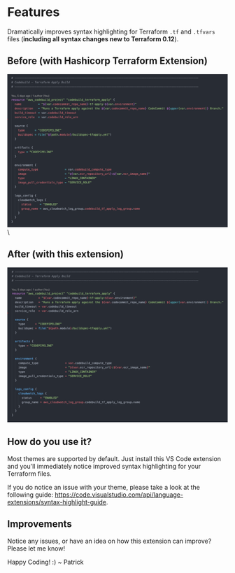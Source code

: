 # Features

Dramatically improves syntax highlighting for Terraform `.tf` and `.tfvars` files (**including all syntax changes new to Terraform 0.12**).

## Before (with Hashicorp Terraform Extension)

<img alt="Terraform Syntax Highlighting - BEFORE" src="image-before.png">\

## After (with this extension)
<img alt="Terraform Syntax Highlighting - AFTER" src="image-after.png">

## How do you use it?

Most themes are supported by default. Just install this VS Code extension and you'll immediately notice improved syntax highlighting for your Terraform files.

If you do notice an issue with your theme, please take a look at the following guide: https://code.visualstudio.com/api/language-extensions/syntax-highlight-guide.

## Improvements

Notice any issues, or have an idea on how this extension can improve? Please let me know!

Happy Coding! :)
~ Patrick